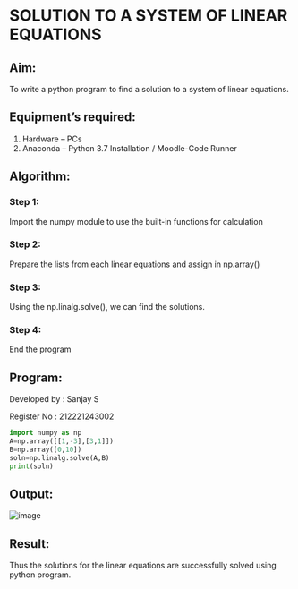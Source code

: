 # SOLUTION TO A SYSTEM OF LINEAR EQUATIONS
## Aim:
To write a python program to find a solution to a system of linear equations.
## Equipment’s required:
1. 	Hardware – PCs
2. 	Anaconda – Python 3.7 Installation / Moodle-Code Runner
## Algorithm:
### Step 1: 
Import the numpy module to use the built-in functions for calculation
### Step 2: 
Prepare the lists from each linear equations and assign in np.array()
### Step 3: 
Using the np.linalg.solve(), we can find the solutions.
### Step 4: 
End the program
## Program:
Developed by : Sanjay S

Register No  : 212221243002
```python
import numpy as np
A=np.array([[1,-3],[3,1]])
B=np.array([0,10])
soln=np.linalg.solve(A,B)
print(soln)
```
## Output:
![image](https://github.com/sanjay5656/-SOLUTION-TO-A-SYSTEM-OF-LINEAR-EQUATIONS/assets/115128955/6a9ef92b-1f5a-41e2-b12b-73d4a931085c)

## Result: 
Thus the solutions for the linear equations are successfully solved using python program.

